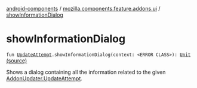 [android-components](../index.md) / [mozilla.components.feature.addons.ui](index.md) / [showInformationDialog](./show-information-dialog.md)

# showInformationDialog

`fun `[`UpdateAttempt`](../mozilla.components.feature.addons.update/-addon-updater/-update-attempt/index.md)`.showInformationDialog(context: <ERROR CLASS>): `[`Unit`](https://kotlinlang.org/api/latest/jvm/stdlib/kotlin/-unit/index.html) [(source)](https://github.com/mozilla-mobile/android-components/blob/master/components/feature/addons/src/main/java/mozilla/components/feature/addons/ui/Extensions.kt#L94)

Shows a dialog containing all the information related to the given [AddonUpdater.UpdateAttempt](../mozilla.components.feature.addons.update/-addon-updater/-update-attempt/index.md).

